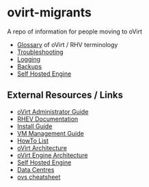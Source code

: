 # ovirt-migrants
A repo of information for people moving to oVirt

- [Glossary](glossary.md) of oVirt / RHV terminology
- [Troubleshooting](troubleshooting.md)
- [Logging](logging.md)
- [Backups](backups.md)
- [Self Hosted Engine](self-hosted-engine.md)

## External Resources / Links

- [oVirt Administrator Guide](https://www.ovirt.org/documentation/admin-guide/administration-guide/)
- [RHEV Documentation](https://access.redhat.com/documentation/en-us/red_hat_virtualization/)
- [Install Guide](https://www.ovirt.org/documentation/install-guide/Installation_Guide/)
- [VM Management Guide](https://www.ovirt.org/documentation/vmm-guide/Virtual_Machine_Management_Guide/)
- [HowTo List](https://www.ovirt.org/documentation/how-to/)
- [oVirt Architecture](https://www.ovirt.org/documentation/architecture/architecture/)
- [oVirt Engine Architecture](https://www.ovirt.org/documentation/architecture/architecture/#engine)
- [Self Hosted Engine](https://www.ovirt.org/documentation/self-hosted/chap-Introduction/)
- [Data Centres](https://www.ovirt.org/documentation/admin-guide/chap-Data_Centers/)
- [ovs cheatsheet](http://therandomsecurityguy.com/openvswitch-cheat-sheet/)

